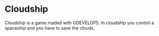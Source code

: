 # Cloudship
Cloudship is a game maded with GDEVELOP5. In cloudship you control a spaceship and you have to save the clouds.

